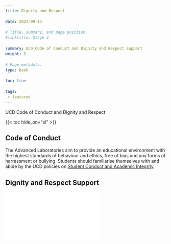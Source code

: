 ```yaml
---
title: Dignity and Respect

date: 2022-09-14

# Title, summary, and page position.
#linktitle: Stage 3

summary: UCD Code of Conduct and Dignity and Respect support 
weight: 5

# Page metadata.
type: book

toc: true

tags:
 - featured
---
```


UCD Code of Conduct and Dignity and Respect

{{< toc hide_on="xl" >}}

## Code of Conduct

The Advanced Laboratories aim to provide an educational environment
with the highest standards of behaviour and ethics, free of bias and
any forms of harrassment or bullying. Students should
familiarise themselves with and abide by the UCD policies on [Student Conduct and Academic Integrity](https://www.ucd.ie/secca/studentconduct/).

## Dignity and Respect Support

![Dignity and Respect](Dignity_and_Respect.pdf)
